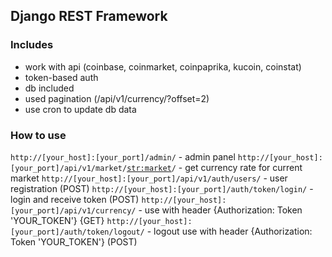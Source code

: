 ## Django REST Framework 
### Includes
- work with api (coinbase, coinmarket, coinpaprika, kucoin, coinstat)
- token-based auth
- db included
- used pagination (/api/v1/currency/?offset=2)
- use cron to update db data
### How to use

<code>http://[your_host]:[your_port]/admin/</code> - admin panel
<code>http://[your_host]:[your_port]/api/v1/market/<str:market>/</code> - get currency rate for current market
<code>http://[your_host]:[your_port]/api/v1/auth/users/</code> - user registration (POST)
<code>http://[your_host]:[your_port]/auth/token/login/</code> - login and receive token (POST)
<code>http://[your_host]:[your_port]/api/v1/currency/</code> - use with header {Authorization: Token 'YOUR_TOKEN'} {GET}
<code>http://[your_host]:[your_port]/auth/token/logout/</code> - logout use with header {Authorization: Token 'YOUR_TOKEN'} (POST)